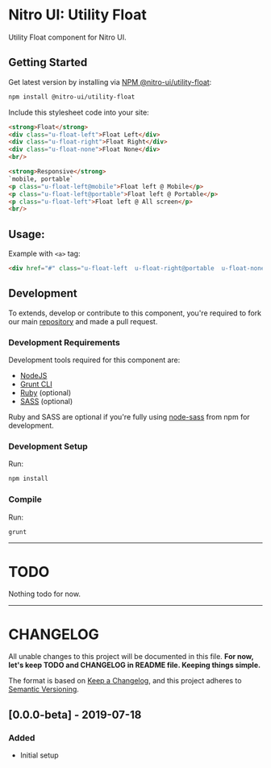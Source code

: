 # Nitro UI: Utility Float

Utility Float component for Nitro UI.

## Getting Started

Get latest version by installing via [NPM @nitro-ui/utility-float](https://www.npmjs.com/package/@nitro-ui/utility-float):

```sh
npm install @nitro-ui/utility-float
```

Include this stylesheet code into your site:


```html
<strong>Float</strong>
<div class="u-float-left">Float Left</div>
<div class="u-float-right">Float Right</div>
<div class="u-float-none">Float None</div>
<br/>

<strong>Responsive</strong>
`mobile, portable`
<p class="u-float-left@mobile">Float left @ Mobile</p>
<p class="u-float-left@portable">Float left @ Portable</p>
<p class="u-float-left">Float left @ All screen</p>
<br/>
```

## Usage:

Example with `<a>` tag:

```html
<div href="#" class="u-float-left  u-float-right@portable  u-float-none@mobile">Float Left Primary, Float Right @ Portable, Float None @ Mobile</div>
```

## Development

To extends, develop or contribute to this component, you're required to fork our main [repository](https://github.com/icarasia/nitro-ui) and made a pull request.

### Development Requirements

Development tools required for this component are:

- [NodeJS](https://nodejs.org/en/)
- [Grunt CLI](https://gruntjs.com)
- [Ruby](https://www.ruby-lang.org/en/) (optional)
- [SASS](https://sass-lang.com) (optional)

Ruby and SASS are optional if you're fully using [node-sass](https://github.com/sass/node-sass) from npm for development.

### Development Setup

Run:

```sh
npm install
```

### Compile

Run:

```sh
grunt
```
---

# TODO

Nothing todo for now.

---

# CHANGELOG

All unable changes to this project will be documented in this file. **For now, let's keep TODO and CHANGELOG in README file. Keeping things simple.**

The format is based on [Keep a Changelog](https://keepachangelog.com/en/1.0.0/),
and this project adheres to [Semantic Versioning](https://semver.org/spec/v2.0.0.html).

## [0.0.0-beta] - 2019-07-18
### Added
- Initial setup
